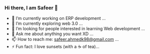 ### Hi there, I am Safeer 👋


- 🔭 I’m currently working on ERP development ...
- 🌱 I’m currently exploring web 3.0 ...
- 🤔 I’m looking for people interested in learning Web development ...
- 💬 Ask me about anything you want XD ...
- 📫 How to reach me: <safeer.ahmedk98@gmail.com> ...
- ⚡ Fun fact: I love sunsets (with a ☕ of tea)...


